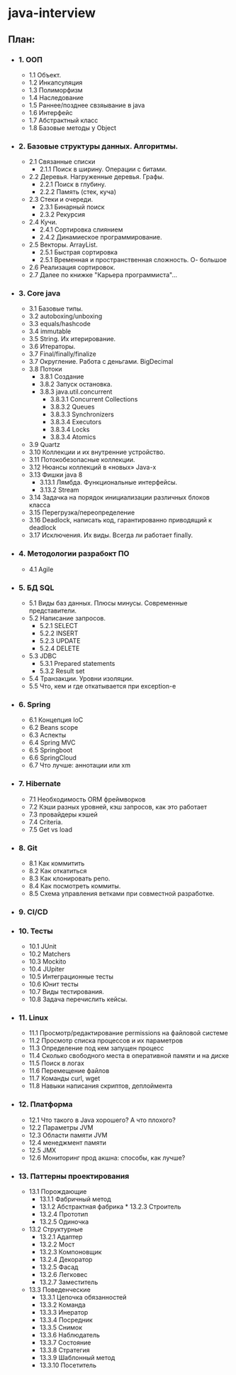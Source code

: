 # java-interview
## План:
* ### 1. ООП
    * 1.1 Объект.
    * 1.2 Инкапсуляция
    * 1.3 Полиморфизм
    * 1.4 Наследование
    * 1.5 Раннее/позднее свзяывание в java
    * 1.6 Интерфейс 
    * 1.7 Абстрактный класс
    * 1.8 Базовые методы у Object

* ### 2. Базовые структуры данных. Алгоритмы.
    * 2.1 Связанные списки
        * 2.1.1 Поиск в ширину. Операции с битами.
    * 2.2 Деревья. Нагруженные деревья. Графы. 
        * 2.2.1 Поиск в глубину.
        * 2.2.2 Память (стек, куча)
    * 2.3 Стеки и очереди.
        * 2.3.1 Бинарный поиск
        * 2.3.2 Рекурсия
    * 2.4 Кучи.
        * 2.4.1 Сортировка слиянием
        * 2.4.2 Динамиеское программирование.
    * 2.5 Векторы. ArrayList.
        * 2.5.1 Быстрая сортировка
        * 2.5.1 Временная и пространственная сложность. О- большое
    * 2.6 Реализация сортировок.
    * 2.7 Далее по книжке "Карьера программиста"...
* ### 3. Core java
    * 3.1 Базовые типы.
    * 3.2 autoboxing/unboxing
    * 3.3 equals/hashcode
    * 3.4 immutable
    * 3.5 String. Их итерирование.
    * 3.6 Итераторы.
    * 3.7 Final/finally/finalize  
    * 3.7 Округление. Работа с деньгами. BigDecimal
    * 3.8 Потоки
        * 3.8.1 Создание
        * 3.8.2 Запуск остановка.
        * 3.8.3 java.util.concurrent
            * 3.8.3.1 Concurrent Collections
            * 3.8.3.2 Queues
            * 3.8.3.3 Synchronizers
            * 3.8.3.4 Executors 
            * 3.8.3.4 Locks
            * 3.8.3.4 Atomics
    * 3.9 Quartz
    * 3.10 Коллекции и их внутренние устройство.
    * 3.11 Потокобезопасные коллекции.
    * 3.12 Нюансы коллекций в «новых» Java-х
    * 3.13 Фишки java 8
        * 3.13.1 Лямбда. Функциональные интерфейсы.
        * 3.13.2 Stream
    * 3.14 Задачка на порядок инициализации различных блоков класса
    * 3.15 Перегрузка/переопределение
    * 3.16 Deadlock, написать код, гарантированно приводящий к deadlock
    * 3.17 Исключения. Их виды. Всегда ли работает finally.
* ### 4. Методологии разрабокт ПО
    * 4.1 Agile
* ### 5. БД SQL
    * 5.1 Виды баз данных. Плюсы минусы. Современные представители.
    * 5.2 Написание запросов.
        * 5.2.1 SELECT
        * 5.2.2 INSERT
        * 5.2.3 UPDATE
        * 5.2.4 DELETE
    * 5.3 JDBC
        * 5.3.1 Prepared statements
        * 5.3.2 Result set
    * 5.4 Транзакции. Уровни изоляции.
    * 5.5 Что, кем и где откатывается при exception-е
* ### 6. Spring
    * 6.1 Концепция IoC
    * 6.2 Beans scope
    * 6.3 Аспекты
    * 6.4 Spring MVC
    * 6.5 Springboot
    * 6.6 SpringCloud
    * 6.7 Что лучше: аннотации или xm
* ### 7. Hibernate
    * 7.1 Необходимость ORM фреймворков
    * 7.2 Кэши разных уровней, кэш запросов, как это работает
    * 7.3 провайдеры кэшей
    * 7.4 Criteria. 
    * 7.5 Get vs load
* ### 8. Git
    * 8.1 Как коммитить
    * 8.2 Как откатиться
    * 8.3 Как клонировать репо.
    * 8.4 Как посмотреть коммиты.
    * 8.5 Схема управления ветками при совместной разработке.
* ### 9. CI/CD
* ### 10. Тесты
    * 10.1 JUnit
    * 10.2 Matchers
    * 10.3 Mockito
    * 10.4 JUpiter
    * 10.5 Интеграционные тесты
    * 10.6 Юнит тесты
    * 10.7 Виды тестирования.
    * 10.8 Задача перечислить кейсы.
* ### 11. Linux
    * 11.1 Просмотр/редактирование permissions на файловой системе
    * 11.2 Просмотр списка процессов и их параметров
    * 11.3 Определение под кем запущен процесс
    * 11.4 Сколько свободного места в оперативной памяти и на диске
    * 11.5 Поиск в логах
    * 11.6 Перемещение файлов
    * 11.7 Команды curl, wget
    * 11.8 Навыки написания скриптов, деплоймента
* ### 12. Платформа
    * 12.1 Что такого в Java хорошего? А что плохого?	
    * 12.2 Параметры JVM
    * 12.3 Области памяти JVM
    * 12.4 менеджмент памяти
    * 12.5 JMX
    * 12.6 Мониторинг прод акшна: способы, как лучше?
* ### 13. Паттерны проектирования
    * 13.1 Порождающие
        * 13.1.1 Фабричный метод
        * 13.1.2 Абстрактная фабрика
				* 13.2.3 Строитель
        * 13.2.4 Прототип
        * 13.2.5 Одиночка
    * 13.2 Структурные
        * 13.2.1 Адаптер
        * 13.2.2 Мост
        * 13.2.3 Компоновщик
        * 13.2.4 Декоратор
        * 13.2.5 Фасад
        * 13.2.6 Легковес
        * 13.2.7 Заместитель
    * 13.3 Поведенческие
        * 13.3.1 Цепочка обязанностей
        * 13.3.2 Команда
        * 13.3.3 Инератор
        * 13.3.4 Посредник	
        * 13.3.5 Снимок
        * 13.3.6 Наблюдатель
        * 13.3.7 Состояние
        * 13.3.8 Стратегия
        * 13.3.9 Шаблонный метод
        * 13.3.10 Посетитель
